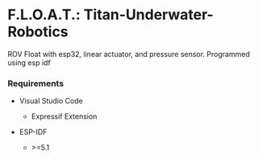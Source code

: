 # F.L.O.A.T.: Titan-Underwater-Robotics
ROV Float with esp32, linear actuator, and pressure sensor. Programmed using esp idf

### Requirements
- Visual Studio Code
    - Expressif Extension

- ESP-IDF
    - \>=5.1
